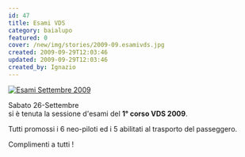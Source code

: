```yaml
---
id: 47
title: Esami VDS
category: baialupo
featured: 0
cover: /new/img/stories/2009-09.esamivds.jpg
created: 2009-09-29T12:03:46
updated: 2009-09-29T12:03:46
created_by: Ignazio
---
```


<a href="/new/img/stories/2009-09.esamivds.jpg" target="_blank" title="Esami Settembre 2009">
    <img alt="Esami Settembre 2009" src="/new/img/2009-09.esamivds.jpg" class="mb-4 w-full"/>
</a>

Sabato 26-Settembre<br>
si è tenuta la sessione d'esami del <strong>1° corso VDS 2009</strong>.

Tutti promossi i 6 neo-piloti ed i 5 abilitati al trasporto del passeggero.

Complimenti a tutti !
